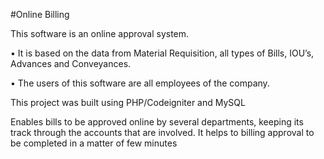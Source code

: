 #Online Billing

This software is an online approval system.

• It is based on the data from Material Requisition, all types of Bills, IOU’s, Advances and Conveyances.

• The users of this software are all employees of the company.


This project was built using PHP/Codeigniter and MySQL

Enables bills to be approved online by several departments, keeping its track through the accounts that are involved. It helps to billing approval to be completed in a matter of few minutes
